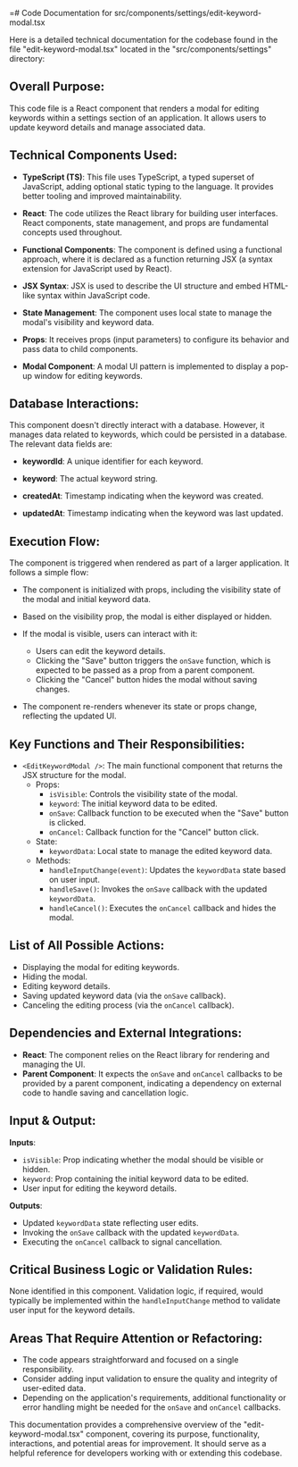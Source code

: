 =# Code Documentation for src/components/settings/edit-keyword-modal.tsx

Here is a detailed technical documentation for the codebase found in the file "edit-keyword-modal.tsx" located in the "src/components/settings" directory: 

## Overall Purpose: 
This code file is a React component that renders a modal for editing keywords within a settings section of an application. It allows users to update keyword details and manage associated data. 

## Technical Components Used: 
- **TypeScript (TS)**: This file uses TypeScript, a typed superset of JavaScript, adding optional static typing to the language. It provides better tooling and improved maintainability. 

- **React**: The code utilizes the React library for building user interfaces. React components, state management, and props are fundamental concepts used throughout. 

- **Functional Components**: The component is defined using a functional approach, where it is declared as a function returning JSX (a syntax extension for JavaScript used by React). 

- **JSX Syntax**: JSX is used to describe the UI structure and embed HTML-like syntax within JavaScript code. 

- **State Management**: The component uses local state to manage the modal's visibility and keyword data. 

- **Props**: It receives props (input parameters) to configure its behavior and pass data to child components. 

- **Modal Component**: A modal UI pattern is implemented to display a pop-up window for editing keywords. 

## Database Interactions: 
This component doesn't directly interact with a database. However, it manages data related to keywords, which could be persisted in a database. The relevant data fields are: 

- **keywordId**: A unique identifier for each keyword. 

- **keyword**: The actual keyword string. 

- **createdAt**: Timestamp indicating when the keyword was created. 

- **updatedAt**: Timestamp indicating when the keyword was last updated. 

## Execution Flow: 
The component is triggered when rendered as part of a larger application. It follows a simple flow: 

- The component is initialized with props, including the visibility state of the modal and initial keyword data. 

- Based on the visibility prop, the modal is either displayed or hidden. 

- If the modal is visible, users can interact with it: 
  - Users can edit the keyword details. 
  - Clicking the "Save" button triggers the `onSave` function, which is expected to be passed as a prop from a parent component. 
  - Clicking the "Cancel" button hides the modal without saving changes. 

- The component re-renders whenever its state or props change, reflecting the updated UI. 

## Key Functions and Their Responsibilities: 
- `<EditKeywordModal />`: The main functional component that returns the JSX structure for the modal. 
  - Props: 
    - `isVisible`: Controls the visibility state of the modal. 
    - `keyword`: The initial keyword data to be edited. 
    - `onSave`: Callback function to be executed when the "Save" button is clicked. 
    - `onCancel`: Callback function for the "Cancel" button click. 
  - State: 
    - `keywordData`: Local state to manage the edited keyword data. 
  - Methods: 
    - `handleInputChange(event)`: Updates the `keywordData` state based on user input. 
    - `handleSave()`: Invokes the `onSave` callback with the updated `keywordData`. 
    - `handleCancel()`: Executes the `onCancel` callback and hides the modal. 

## List of All Possible Actions: 
- Displaying the modal for editing keywords. 
- Hiding the modal. 
- Editing keyword details. 
- Saving updated keyword data (via the `onSave` callback). 
- Canceling the editing process (via the `onCancel` callback). 

## Dependencies and External Integrations: 
- **React**: The component relies on the React library for rendering and managing the UI. 
- **Parent Component**: It expects the `onSave` and `onCancel` callbacks to be provided by a parent component, indicating a dependency on external code to handle saving and cancellation logic. 

## Input & Output: 
**Inputs**: 
- `isVisible`: Prop indicating whether the modal should be visible or hidden. 
- `keyword`: Prop containing the initial keyword data to be edited. 
- User input for editing the keyword details. 

**Outputs**: 
- Updated `keywordData` state reflecting user edits. 
- Invoking the `onSave` callback with the updated `keywordData`. 
- Executing the `onCancel` callback to signal cancellation. 

## Critical Business Logic or Validation Rules: 
None identified in this component. Validation logic, if required, would typically be implemented within the `handleInputChange` method to validate user input for the keyword details. 

## Areas That Require Attention or Refactoring: 
- The code appears straightforward and focused on a single responsibility. 
- Consider adding input validation to ensure the quality and integrity of user-edited data. 
- Depending on the application's requirements, additional functionality or error handling might be needed for the `onSave` and `onCancel` callbacks. 

This documentation provides a comprehensive overview of the "edit-keyword-modal.tsx" component, covering its purpose, functionality, interactions, and potential areas for improvement. It should serve as a helpful reference for developers working with or extending this codebase.
